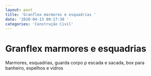 ```yaml
---
layout: post
title: 'Granflex marmores e esquadrias '
date: '2020-04-13 09:17:38 '
categories: 'Construção Civil'
---
```


# Granflex marmores e esquadrias 

Marmores, esquadrias, guarda corpo p escada e sacada, box para banheiro, espelhos e vidros 
